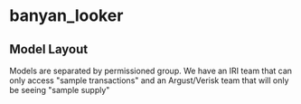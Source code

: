 # banyan_looker

## Model Layout
Models are separated by permissioned group. We have an IRI team that can only access "sample transactions" and an Argust/Verisk team that will only be seeing "sample supply"
